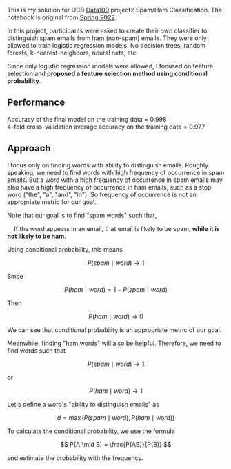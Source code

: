 This is my solution for UCB [Data100](https://ds100.org) project2 Spam/Ham Classification. The notebook is original from [Spring 2022](https://github.com/DS-100/sp22). 

In this project, participants were asked to create their own classifier to distinguish spam emails from ham (non-spam) emails. They were only allowed to train logistic regression models. No decision trees, random forests, k-nearest-neighbors, neural nets, etc.

Since only logistic regression models were allowed, I focused on feature selection and **proposed a feature selection method using conditional probability**.

## Performance

Accuracy of the final model on the training data = 0.998  
4-fold cross-validation average accuracy on the training data = 0.977

## Approach

I focus only on finding words with ability to distinguish emails. Roughly speaking, we need to find words with high frequency of occurrence in spam emails. But a word with a high frequency of occurrence in spam emails may also have a high frequency of occurrence in ham emails, such as a stop word ("the", "a", "and", "in"). So frequency of occurrence is not an appropriate metric for our goal.

Note that our goal is to find "spam words" such that,  

&nbsp;&nbsp;&nbsp;&nbsp;If the word appears in an email, that email is likely to be spam, **while it is not likely to be ham**.

Using conditional probability, this means 

$$
P(spam \mid word) \rightarrow 1
$$

Since

$$
P(ham \mid word) = 1 - P(spam \mid word)
$$

Then

$$
P(ham \mid word) \rightarrow 0
$$

We can see that conditional probability is an appropriate metric of our goal.

Meanwhile, finding "ham words" will also be helpful. Therefore, we need to find words such that

$$
P(spam \mid word) \rightarrow 1
$$

or 

$$
P(ham \mid word) \rightarrow 1
$$

Let's define a word's "ability to distinguish emails" as 

$$
d = \max(P(spam \mid word), P(ham \mid word))
$$

To calculate the conditional probability, we use the formula

$$
P(A \mid B) = \frac{P(AB)}{P(B)}
$$

and estimate the probability with the frequency.
